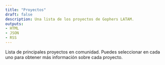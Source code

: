 ```yaml
---
title: "Proyectos"
draft: false
description: Una lista de los proyectos de Gophers LATAM.
outputs:
- HTML
- JSON
- RSS
---
```


Lista de principales proyectos en comunidad. Puedes seleccionar en cada uno para obtener más información sobre cada proyecto.